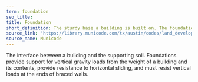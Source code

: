```yaml
---
term: foundation
seo_title: 
title: Foundation
short_definition: The sturdy base a building is built on. The foundation is constructed at ground-level unless there is a basement.
source_link: 'https://library.municode.com/tx/austin/codes/land_development_code?nodeId=TIT25LADE_CH25-1GEREPR_ART2DEME_S25-1-21DE&showChanges=true'
source_name: Municode
---
```



The interface between a building and the supporting soil. Foundations provide support for vertical gravity loads from the weight of a building and its contents, provide resistance to horizontal sliding, and must resist vertical loads at the ends of braced walls.